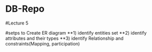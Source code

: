 # DB-Repo
 
#Lecture 5

#setps to Create ER diagram
	**1) identify entities set
	**2) identify attributes and their types
	**3) identify Relationship and constraints(Mapping, participation)
